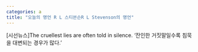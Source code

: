 ```yaml
---
categories: a
title: "오늘의 명언 R L 스티븐슨R L Stevenson의 명언"
---
```

[시선뉴스]The cruellest lies are often told in silence. ‘잔인한 거짓말일수록 침묵을 대변되는 경우가 많다.’ 